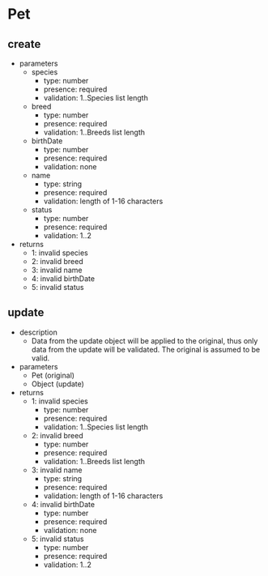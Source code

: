 # Pet

## create
- parameters
  - species
    - type: number
    - presence: required
    - validation: 1..Species list length
  - breed
    - type: number
    - presence: required
    - validation: 1..Breeds list length
  - birthDate
    - type: number
    - presence: required
    - validation: none
  - name
    - type: string
    - presence: required
    - validation: length of 1-16 characters
  - status
    - type: number
    - presence: required
    - validation: 1..2
- returns
  - 1: invalid species
  - 2: invalid breed
  - 3: invalid name
  - 4: invalid birthDate
  - 5: invalid status

## update
- description
  - Data from the update object will be applied to the original, thus only data
  from the update will be validated. The original is assumed to be valid.
- parameters
  - Pet (original)
  - Object (update)
- returns
  - 1: invalid species
    - type: number
    - presence: required
    - validation: 1..Species list length
  - 2: invalid breed
    - type: number
    - presence: required
    - validation: 1..Breeds list length
  - 3: invalid name
    - type: string
    - presence: required
    - validation: length of 1-16 characters
  - 4: invalid birthDate
    - type: number
    - presence: required
    - validation: none
  - 5: invalid status
    - type: number
    - presence: required
    - validation: 1..2
